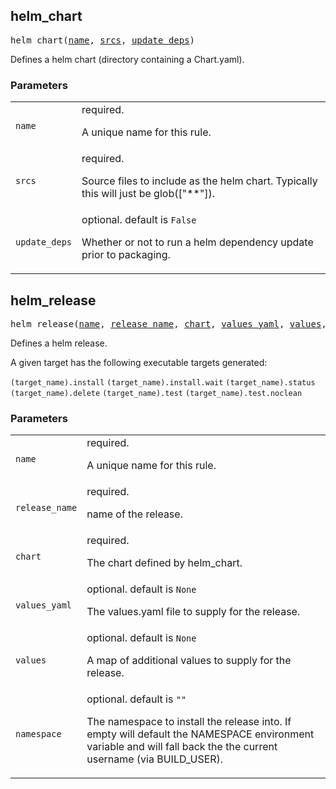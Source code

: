 <!-- Generated with Stardoc: http://skydoc.bazel.build -->

<a name="#helm_chart"></a>

## helm_chart

<pre>
helm_chart(<a href="#helm_chart-name">name</a>, <a href="#helm_chart-srcs">srcs</a>, <a href="#helm_chart-update_deps">update_deps</a>)
</pre>

Defines a helm chart (directory containing a Chart.yaml).

### Parameters

<table class="params-table">
  <colgroup>
    <col class="col-param" />
    <col class="col-description" />
  </colgroup>
  <tbody>
    <tr id="helm_chart-name">
      <td><code>name</code></td>
      <td>
        required.
        <p>
          A unique name for this rule.
        </p>
      </td>
    </tr>
    <tr id="helm_chart-srcs">
      <td><code>srcs</code></td>
      <td>
        required.
        <p>
          Source files to include as the helm chart. Typically this will just be glob(["**"]).
        </p>
      </td>
    </tr>
    <tr id="helm_chart-update_deps">
      <td><code>update_deps</code></td>
      <td>
        optional. default is <code>False</code>
        <p>
          Whether or not to run a helm dependency update prior to packaging.
        </p>
      </td>
    </tr>
  </tbody>
</table>


<a name="#helm_release"></a>

## helm_release

<pre>
helm_release(<a href="#helm_release-name">name</a>, <a href="#helm_release-release_name">release_name</a>, <a href="#helm_release-chart">chart</a>, <a href="#helm_release-values_yaml">values_yaml</a>, <a href="#helm_release-values">values</a>, <a href="#helm_release-namespace">namespace</a>)
</pre>

Defines a helm release.

A given target has the following executable targets generated:

`(target_name).install`
`(target_name).install.wait`
`(target_name).status`
`(target_name).delete`
`(target_name).test`
`(target_name).test.noclean`


### Parameters

<table class="params-table">
  <colgroup>
    <col class="col-param" />
    <col class="col-description" />
  </colgroup>
  <tbody>
    <tr id="helm_release-name">
      <td><code>name</code></td>
      <td>
        required.
        <p>
          A unique name for this rule.
        </p>
      </td>
    </tr>
    <tr id="helm_release-release_name">
      <td><code>release_name</code></td>
      <td>
        required.
        <p>
          name of the release.
        </p>
      </td>
    </tr>
    <tr id="helm_release-chart">
      <td><code>chart</code></td>
      <td>
        required.
        <p>
          The chart defined by helm_chart.
        </p>
      </td>
    </tr>
    <tr id="helm_release-values_yaml">
      <td><code>values_yaml</code></td>
      <td>
        optional. default is <code>None</code>
        <p>
          The values.yaml file to supply for the release.
        </p>
      </td>
    </tr>
    <tr id="helm_release-values">
      <td><code>values</code></td>
      <td>
        optional. default is <code>None</code>
        <p>
          A map of additional values to supply for the release.
        </p>
      </td>
    </tr>
    <tr id="helm_release-namespace">
      <td><code>namespace</code></td>
      <td>
        optional. default is <code>""</code>
        <p>
          The namespace to install the release into. If empty will default the NAMESPACE environment variable and will fall back the the current username (via BUILD_USER).
        </p>
      </td>
    </tr>
  </tbody>
</table>


